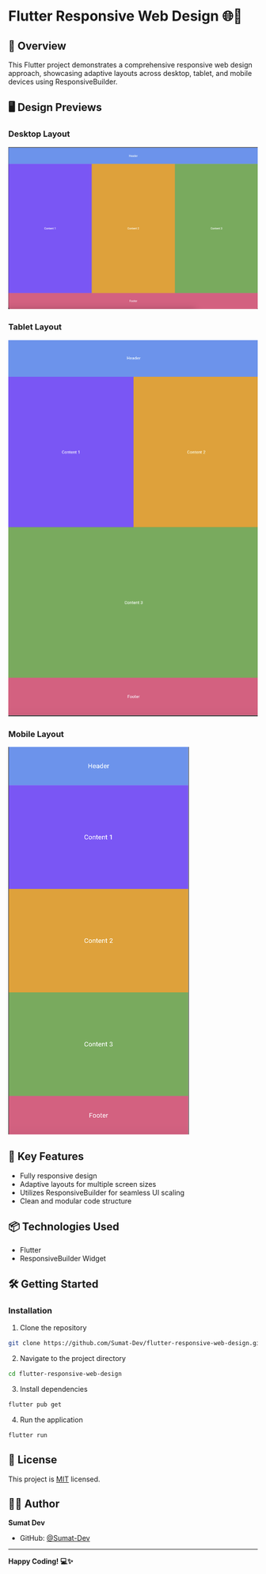 # Flutter Responsive Web Design 🌐📱

## 🚀 Overview
This Flutter project demonstrates a comprehensive responsive web design approach, showcasing adaptive layouts across desktop, tablet, and mobile devices using ResponsiveBuilder.

## 🖥️ Design Previews

### Desktop Layout
![Desktop Design](https://github.com/Sumat-Dev/flutter-responsive-web-design/blob/main/image/desktop-design.png)

### Tablet Layout
![Tablet Design](https://github.com/Sumat-Dev/flutter-responsive-web-design/blob/main/image/tablet-design.png)

### Mobile Layout
![Mobile Design](https://github.com/Sumat-Dev/flutter-responsive-web-design/blob/main/image/mobile-design.png)

## 🚀 Key Features
- Fully responsive design
- Adaptive layouts for multiple screen sizes
- Utilizes ResponsiveBuilder for seamless UI scaling
- Clean and modular code structure

## 📦 Technologies Used
- Flutter
- ResponsiveBuilder Widget

## 🛠️ Getting Started

### Installation
1. Clone the repository
```bash
git clone https://github.com/Sumat-Dev/flutter-responsive-web-design.git
```

2. Navigate to the project directory
```bash
cd flutter-responsive-web-design
```

3. Install dependencies
```bash
flutter pub get
```

4. Run the application
```bash
flutter run
```

## 📝 License
This project is [MIT](https://choosealicense.com/licenses/mit/) licensed.

## 👨‍💻 Author
**Sumat Dev**
- GitHub: [@Sumat-Dev](https://github.com/Sumat-Dev)

---

**Happy Coding! 💻✨**
